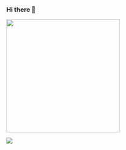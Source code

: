 ### Hi there 👋

<img align="center" src="https://i.imgur.com/RgYrhkL.png" width=300 />

![](https://github-readme-stats.vercel.app/api?username=davidhenley&count_private=true)
